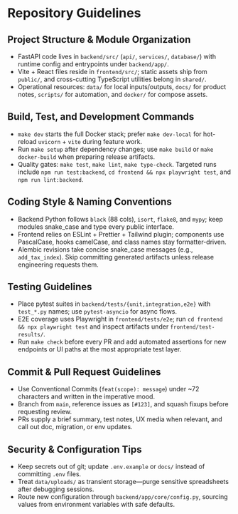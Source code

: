 # Repository Guidelines

## Project Structure & Module Organization
- FastAPI code lives in `backend/src/` (`api/`, `services/`, `database/`) with runtime config and entrypoints under `backend/app/`.
- Vite + React files reside in `frontend/src/`; static assets ship from `public/`, and cross-cutting TypeScript utilities belong in `shared/`.
- Operational resources: `data/` for local inputs/outputs, `docs/` for product notes, `scripts/` for automation, and `docker/` for compose assets.

## Build, Test, and Development Commands
- `make dev` starts the full Docker stack; prefer `make dev-local` for hot-reload `uvicorn` + `vite` during feature work.
- Run `make setup` after dependency changes; use `make build` or `make docker-build` when preparing release artifacts.
- Quality gates: `make test`, `make lint`, `make type-check`. Targeted runs include `npm run test:backend`, `cd frontend && npx playwright test`, and `npm run lint:backend`.

## Coding Style & Naming Conventions
- Backend Python follows `black` (88 cols), `isort`, `flake8`, and `mypy`; keep modules snake_case and type every public interface.
- Frontend relies on ESLint + Prettier + Tailwind plugin; components use PascalCase, hooks camelCase, and class names stay formatter-driven.
- Alembic revisions take concise snake_case messages (e.g., `add_tax_index`). Skip committing generated artifacts unless release engineering requests them.

## Testing Guidelines
- Place pytest suites in `backend/tests/{unit,integration,e2e}` with `test_*.py` names; use `pytest-asyncio` for async flows.
- E2E coverage uses Playwright in `frontend/tests/e2e`; run `cd frontend && npx playwright test` and inspect artifacts under `frontend/test-results/`.
- Run `make check` before every PR and add automated assertions for new endpoints or UI paths at the most appropriate test layer.

## Commit & Pull Request Guidelines
- Use Conventional Commits (`feat(scope): message`) under ~72 characters and written in the imperative mood.
- Branch from `main`, reference issues as `[#123]`, and squash fixups before requesting review.
- PRs supply a brief summary, test notes, UX media when relevant, and call out doc, migration, or env updates.

## Security & Configuration Tips
- Keep secrets out of git; update `.env.example` or `docs/` instead of committing `.env` files.
- Treat `data/uploads/` as transient storage—purge sensitive spreadsheets after debugging sessions.
- Route new configuration through `backend/app/core/config.py`, sourcing values from environment variables with safe defaults.

